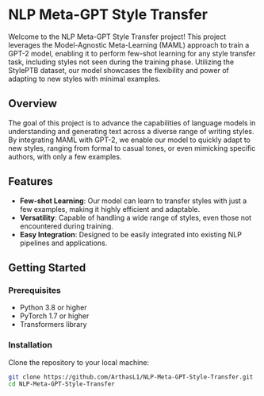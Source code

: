 # NLP Meta-GPT Style Transfer

Welcome to the NLP Meta-GPT Style Transfer project! This project leverages the Model-Agnostic Meta-Learning (MAML) approach to train a GPT-2 model, enabling it to perform few-shot learning for any style transfer task, including styles not seen during the training phase. Utilizing the StylePTB dataset, our model showcases the flexibility and power of adapting to new styles with minimal examples.

## Overview

The goal of this project is to advance the capabilities of language models in understanding and generating text across a diverse range of writing styles. By integrating MAML with GPT-2, we enable our model to quickly adapt to new styles, ranging from formal to casual tones, or even mimicking specific authors, with only a few examples.

## Features

- **Few-shot Learning**: Our model can learn to transfer styles with just a few examples, making it highly efficient and adaptable.
- **Versatility**: Capable of handling a wide range of styles, even those not encountered during training.
- **Easy Integration**: Designed to be easily integrated into existing NLP pipelines and applications.

## Getting Started

### Prerequisites

- Python 3.8 or higher
- PyTorch 1.7 or higher
- Transformers library

### Installation

Clone the repository to your local machine:

```bash
git clone https://github.com/ArthasL1/NLP-Meta-GPT-Style-Transfer.git
cd NLP-Meta-GPT-Style-Transfer
